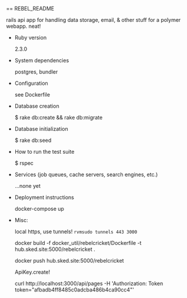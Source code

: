== REBEL_README

rails api app for handling data storage, email, & other stuff for a polymer webapp. neat!

* Ruby version 

  2.3.0

* System dependencies

  postgres, bundler

* Configuration

  see Dockerfile

* Database creation
  
  $ rake db:create && rake db:migrate

* Database initialization

  $ rake db:seed

* How to run the test suite

  $ rspec 

* Services (job queues, cache servers, search engines, etc.)

  ...none yet

* Deployment instructions

  docker-compose up

* Misc:

  local https, use tunnels!  `rvmsudo tunnels 443 3000`

  docker build -f docker_util/rebelcricket/Dockerfile -t hub.sked.site:5000/rebelcricket .
  
  docker push hub.sked.site:5000/rebelcricket

  ApiKey.create!

  curl http://localhost:3000/api/pages -H 'Authorization: Token token="afbadb4ff8485c0adcba486b4ca90cc4"'

